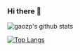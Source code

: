 ### Hi there 👋

![gaozp's github stats](https://github-readme-stats.vercel.app/api?username=gaozp&show_icons=true)

[![Top Langs](https://github-readme-stats.vercel.app/api/top-langs/?username=gaozp&layout=compact)](https://github.com/anuraghazra/github-readme-stats)
<!--
**gaozp/gaozp** is a ✨ _special_ ✨ repository because its `README.md` (this file) appears on your GitHub profile.

Here are some ideas to get you started:

- 🔭 I’m currently working on ...
- 🌱 I’m currently learning ...
- 👯 I’m looking to collaborate on ...
- 🤔 I’m looking for help with ...
- 💬 Ask me about ...
- 📫 How to reach me: ...
- 😄 Pronouns: ...
- ⚡ Fun fact: ...
-->

